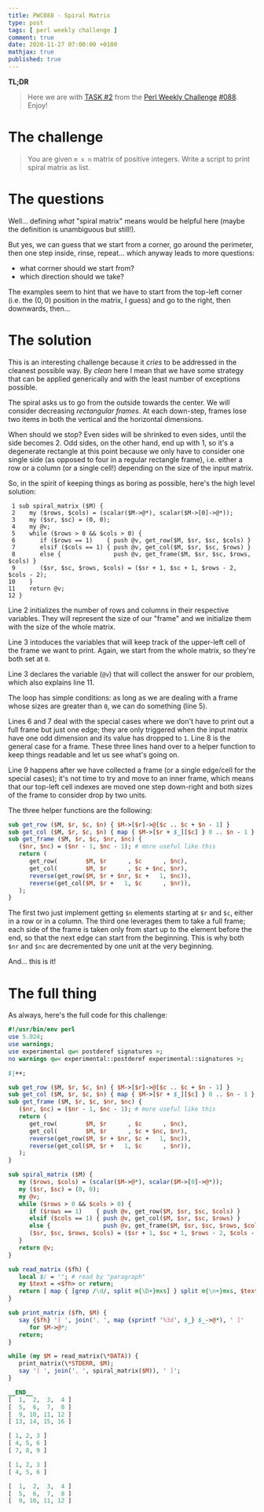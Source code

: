 ```yaml
---
title: PWC088 - Spiral Matrix
type: post
tags: [ perl weekly challenge ]
comment: true
date: 2020-11-27 07:00:00 +0100
mathjax: true
published: true
---
```


**TL;DR**

> Here we are with [TASK #2][] from the [Perl Weekly Challenge][]
> [#088][]. Enjoy!

# The challenge

> You are given `m x n` matrix of positive integers. Write a script to print
> spiral matrix as list.

# The questions

Well... defining *what* "spiral matrix" means would be helpful here (maybe
the definition is unambiguous but still!).

But yes, we can guess that we start from a corner, go around the perimeter,
then one step inside, rinse, repeat... which anyway leads to more questions:

- what corrner should we start from?
- which direction should we take?

The examples seem to hint that we have to start from the top-left corner
(i.e. the $(0, 0)$ position in the matrix, I guess) and go to the right,
then downwards, then...

# The solution

This is an interesting challenge because it *cries* to be addressed in the
cleanest possible way. By *clean* here I mean that we have some strategy
that can be applied generically and with the least number of exceptions
possible.

The spiral asks us to go from the outside towards the center. We will
consider decreasing *rectangular frames*. At each down-step, frames lose two
items in both the vertical and the horizontal dimensions.

When should we stop? Even sides will be shrinked to even sides, until the
side becomes $2$. Odd sides, on the other hand, end up with $1$, so it's a
degenerate rectangle at this point because we only have to consider one
single side (as opposed to four in a regular rectangle frame), i.e. either a
row or a column (or a single cell!) depending on the size of the input
matrix.

So, in the spirit of keeping things as boring as possible, here's the high
level solution:

```
 1 sub spiral_matrix ($M) {
 2    my ($rows, $cols) = (scalar($M->@*), scalar($M->[0]->@*));
 3    my ($sr, $sc) = (0, 0);
 4    my @v;
 5    while ($rows > 0 && $cols > 0) {
 6       if ($rows == 1)    { push @v, get_row($M, $sr, $sc, $cols) }
 7       elsif ($cols == 1) { push @v, get_col($M, $sr, $sc, $rows) }
 8       else {               push @v, get_frame($M, $sr, $sc, $rows, $cols) }
 9       ($sr, $sc, $rows, $cols) = ($sr + 1, $sc + 1, $rows - 2, $cols - 2);
10    }
11    return @v;
12 }
```

Line 2 initializes the number of rows and columns in their respective
variables. They will represent the size of our "frame" and we initialize
them with the size of the whole matrix.

Line 3 intoduces the variables that will keep track of the upper-left cell
of the frame we want to print. Again, we start from the whole matrix, so
they're both set at `0`.

Line 3 declares the variable (`@v`) that will collect the answer for our
problem, which also explains line 11.

The loop has simple conditions: as long as we are dealing with a frame whose
sizes are greater than `0`, we can do something (line 5).

Lines 6 and 7 deal with the special cases where we don't have to print out a
full frame but just one edge; they are only triggered when the input matrix
have one odd dimension and its value has dropped to `1`. Line 8 is the
general case for a frame. These three lines hand over to a helper function
to keep things readable and let us see what's going on.

Line 9 happens after we have collected a frame (or a single edge/cell for
the special cases); it's not time to try and move to an inner frame, which
means that our top-left cell indexes are moved one step down-right and both
sizes of the frame to consider drop by two units.

The three helper functions are the following:

```perl
sub get_row ($M, $r, $c, $n) { $M->[$r]->@[$c .. $c + $n - 1] }
sub get_col ($M, $r, $c, $n) { map { $M->[$r + $_][$c] } 0 .. $n - 1 }
sub get_frame ($M, $r, $c, $nr, $nc) {
   ($nr, $nc) = ($nr - 1, $nc - 1); # more useful like this
   return (
      get_row(        $M, $r      , $c      , $nc),
      get_col(        $M, $r      , $c + $nc, $nr),
      reverse(get_row($M, $r + $nr, $c +   1, $nc)),
      reverse(get_col($M, $r +   1, $c      , $nr)),
   );
}
```

The first two just implement getting `$n` elements starting at `$r` and
`$c`, either in a row or in a column. The third one leverages them to take a
full frame; each side of the frame is taken only from start up to the
element before the end, so that the next edge can start from the beginning.
This is why both `$nr` and `$nc` are decremented by one unit at the very
beginning.

And... this is it!

# The full thing

As always, here's the full code for this challenge:

```perl
#!/usr/bin/env perl
use 5.024;
use warnings;
use experimental qw< postderef signatures >;
no warnings qw< experimental::postderef experimental::signatures >;

$|++;

sub get_row ($M, $r, $c, $n) { $M->[$r]->@[$c .. $c + $n - 1] }
sub get_col ($M, $r, $c, $n) { map { $M->[$r + $_][$c] } 0 .. $n - 1 }
sub get_frame ($M, $r, $c, $nr, $nc) {
   ($nr, $nc) = ($nr - 1, $nc - 1); # more useful like this
   return (
      get_row(        $M, $r      , $c      , $nc),
      get_col(        $M, $r      , $c + $nc, $nr),
      reverse(get_row($M, $r + $nr, $c +   1, $nc)),
      reverse(get_col($M, $r +   1, $c      , $nr)),
   );
}

sub spiral_matrix ($M) {
   my ($rows, $cols) = (scalar($M->@*), scalar($M->[0]->@*));
   my ($sr, $sc) = (0, 0);
   my @v;
   while ($rows > 0 && $cols > 0) {
      if ($rows == 1)    { push @v, get_row($M, $sr, $sc, $cols) }
      elsif ($cols == 1) { push @v, get_col($M, $sr, $sc, $rows) }
      else {               push @v, get_frame($M, $sr, $sc, $rows, $cols) }
      ($sr, $sc, $rows, $cols) = ($sr + 1, $sc + 1, $rows - 2, $cols - 2);
   }
   return @v;
}

sub read_matrix ($fh) {
   local $/ = ''; # read by "paragraph"
   my $text = <$fh> or return;
   return [ map { [grep /\d/, split m{\D+}mxs] } split m{\n+}mxs, $text ];
}

sub print_matrix ($fh, $M) {
   say {$fh} '[ ', join(', ', map {sprintf '%3d', $_} $_->@*), ' ]'
      for $M->@*;
   return;
}

while (my $M = read_matrix(\*DATA)) {
   print_matrix(\*STDERR, $M);
   say '[ ', join(', ', spiral_matrix($M)), ' ]';
}

__END__
[  1,  2,  3,  4 ]
[  5,  6,  7,  8 ]
[  9, 10, 11, 12 ]
[ 13, 14, 15, 16 ]

[ 1, 2, 3 ]
[ 4, 5, 6 ]
[ 7, 8, 9 ]

[ 1, 2, 3 ]
[ 4, 5, 6 ]

[  1,  2,  3,  4 ]
[  5,  6,  7,  8 ]
[  9, 10, 11, 12 ]
```

[Perl Weekly Challenge]: https://perlweeklychallenge.org/
[#088]: https://perlweeklychallenge.org/blog/perl-weekly-challenge-088/
[TASK #2]: https://perlweeklychallenge.org/blog/perl-weekly-challenge-088/#TASK2
[Perl]: https://www.perl.org/
